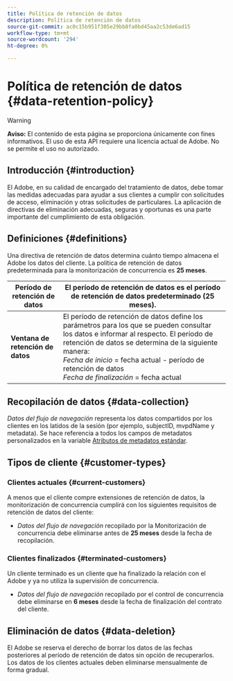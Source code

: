 ```yaml
---
title: Política de retención de datos
description: Política de retención de datos
source-git-commit: ac0c15b951f305e29bb8fa0bd45aa2c53de6ad15
workflow-type: tm+mt
source-wordcount: '294'
ht-degree: 0%

---
```



# Política de retención de datos {#data-retention-policy}

>[!WARNING]
>
>**Aviso:** El contenido de esta página se proporciona únicamente con fines informativos. El uso de esta API requiere una licencia actual de Adobe. No se permite el uso no autorizado.


## Introducción {#introduction}

El Adobe, en su calidad de encargado del tratamiento de datos, debe tomar las medidas adecuadas para ayudar a sus clientes a cumplir con solicitudes de acceso, eliminación y otras solicitudes de particulares. La aplicación de directivas de eliminación adecuadas, seguras y oportunas es una parte importante del cumplimiento de esta obligación.

## Definiciones {#definitions}

Una directiva de retención de datos determina cuánto tiempo almacena el Adobe los datos del cliente. La política de retención de datos predeterminada para la monitorización de concurrencia es **25 meses**.

| Período de retención de datos | El período de retención de datos es el período de retención de datos predeterminado (25 meses). |
|---|---|
| **Ventana de retención de datos** | El período de retención de datos define los parámetros para los que se pueden consultar los datos e informar al respecto. El período de retención de datos se determina de la siguiente manera:<br/> *Fecha de inicio* = fecha actual - período de retención de datos <br/>*Fecha de finalización* = fecha actual |

## Recopilación de datos {#data-collection}

*Datos del flujo de navegación* representa los datos compartidos por los clientes en los latidos de la sesión (por ejemplo, subjectID, mvpdName y metadata). Se hace referencia a todos los campos de metadatos personalizados en la variable [Atributos de metadatos estándar](/help/concurrency-monitoring/standard-metadata-attributes.md).

## Tipos de cliente {#customer-types}

### Clientes actuales {#current-customers}

A menos que el cliente compre extensiones de retención de datos, la monitorización de concurrencia cumplirá con los siguientes requisitos de retención de datos del cliente:

* *Datos del flujo de navegación* recopilado por la Monitorización de concurrencia debe eliminarse antes de **25 meses** desde la fecha de recopilación.

### Clientes finalizados {#terminated-customers}

Un cliente terminado es un cliente que ha finalizado la relación con el Adobe y ya no utiliza la supervisión de concurrencia.

* *Datos del flujo de navegación* recopilado por el control de concurrencia debe eliminarse en **6 meses** desde la fecha de finalización del contrato del cliente.

## Eliminación de datos {#data-deletion}

El Adobe se reserva el derecho de borrar los datos de las fechas posteriores al período de retención de datos sin opción de recuperarlos. Los datos de los clientes actuales deben eliminarse mensualmente de forma gradual.

